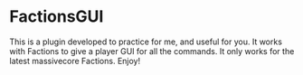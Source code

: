 # FactionsGUI
This is a plugin developed to practice for me, and useful for you.
It works with Factions to give a player GUI for all the commands.
It only works for the latest massivecore Factions.
Enjoy!
